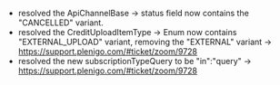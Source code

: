 - resolved the ApiChannelBase -> status field now contains the "CANCELLED" variant.
- resolved the CreditUploadItemType -> Enum now contains "EXTERNAL_UPLOAD" variant, removing the "EXTERNAL" variant -> https://support.plenigo.com/#ticket/zoom/9728
- resolved the new subscriptionTypeQuery to be "in":"query" -> https://support.plenigo.com/#ticket/zoom/9728


